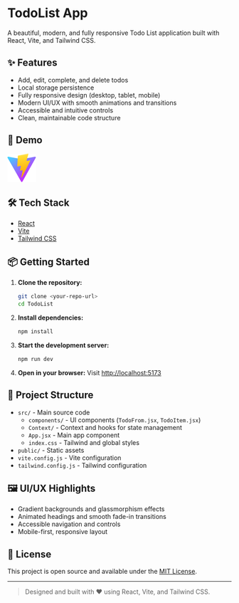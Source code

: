 # TodoList App

A beautiful, modern, and fully responsive Todo List application built with React, Vite, and Tailwind CSS.

## ✨ Features

- Add, edit, complete, and delete todos
- Local storage persistence
- Fully responsive design (desktop, tablet, mobile)
- Modern UI/UX with smooth animations and transitions
- Accessible and intuitive controls
- Clean, maintainable code structure

## 🚀 Demo

![TodoList Demo Screenshot](./public/vite.svg)

## 🛠️ Tech Stack

- [React](https://react.dev/)
- [Vite](https://vitejs.dev/)
- [Tailwind CSS](https://tailwindcss.com/)

## 📦 Getting Started

1. **Clone the repository:**
   ```sh
   git clone <your-repo-url>
   cd TodoList
   ```
2. **Install dependencies:**
   ```sh
   npm install
   ```
3. **Start the development server:**
   ```sh
   npm run dev
   ```
4. **Open in your browser:**
   Visit [http://localhost:5173](http://localhost:5173)

## 📁 Project Structure

- `src/` - Main source code
  - `components/` - UI components (`TodoFrom.jsx`, `TodoItem.jsx`)
  - `Context/` - Context and hooks for state management
  - `App.jsx` - Main app component
  - `index.css` - Tailwind and global styles
- `public/` - Static assets
- `vite.config.js` - Vite configuration
- `tailwind.config.js` - Tailwind configuration

## 🖼️ UI/UX Highlights

- Gradient backgrounds and glassmorphism effects
- Animated headings and smooth fade-in transitions
- Accessible navigation and controls
- Mobile-first, responsive layout

## 📜 License

This project is open source and available under the [MIT License](LICENSE).

---

> Designed and built with ❤️ using React, Vite, and Tailwind CSS.
